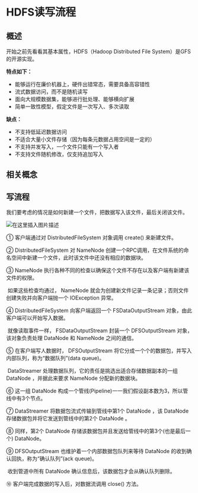 # HDFS读写流程

## 概述

开始之前先看看其基本属性，HDFS（Hadoop Distributed File System）是GFS的开源实现。

**特点如下：**

- 能够运行在廉价机器上，硬件出错常态，需要具备高容错性
- 流式数据访问，而不是随机读写
- 面向大规模数据集，能够进行批处理、能够横向扩展
- 简单一致性模型，假定文件是一次写入、多次读取

**缺点：**

- 不支持低延迟数据访问
- 不适合大量小文件存储（因为每条元数据占用空间是一定的）
- 不支持并发写入，一个文件只能有一个写入者
- 不支持文件随机修改，仅支持追加写入

## 相关概念



## 写流程

我们要考虑的情况是如何新建一个文件，把数据写入该文件，最后关闭该文件。

![在这里插入图片描述](https://gitee.com/jiao_qianjin/zhishiku/raw/master/img/20211011091656.png)

① 客户端通过对 DistributedFileSystem 对象调用 create() 来新建文件。

② DistributedFileSystem 对 NameNode 创建一个RPC调用，在文件系统的命名空间中新建一个文件，此时该文件中还没有相应的数据块。

③ NameNode 执行各种不同的检查以确保这个文件不存在以及客户端有新建该文件的权限。

​	如果这些检查均通过， NameNode 就会为创建新文件记录一条记录；否则文件创建失败并向客户端抛一个 IOException 异常。

④ DistributedFileSystem 向客户端返回一个 FSDataOutputStream 对象，由此客户端可以开始写入数据。

​	就像读取事件一样， FSDataOutputStream 封装一个 DFSOutputStream 对象， 该对象负责处理 DataNode 和 NameNode 之间的通信。

⑤ 在客户端写人数据时， DFSOutputStream 将它分成一个个的数据包，并写入内部队列，称为“数据队列”(data queue)。

​	DataStreamer 处理数据队列，它的责任是挑选出适合存储数据副本的一组 DataNode ，并据此来要求 NameNode 分配新的数据块。

⑥ 这一组 DataNode 构成一个管线(Pipeline)一一我们假设副本数为3，所以管线中有3个节点。

⑦ DataStreamer 将数据包流式传输到管线中第1个 DataNode ，该 DataNode 存储数据包并将它发送到管线中的第2个 DataNode 。

⑧ 同样，第2个 DataNode 存储该数据包并且发送给管线中的第3个(也是最后一个) DataNode。

⑨ DFSOutputStream 也维护着一个内部数据包队列来等待 DataNode 的收到确认回执，称为“确认队列”(ack queue)。

​	收到管道中所有 DataNode 确认信息后，该数据包才会从确认队列删除。

⑩ 客户端完成数据的写入后，对数据流调用 close() 方法。